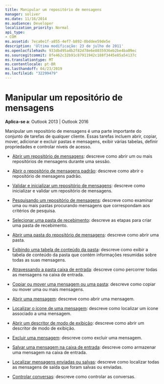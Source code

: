 ```yaml
---
title: Manipular um repositório de mensagens
manager: soliver
ms.date: 11/16/2014
ms.audience: Developer
localization_priority: Normal
api_type:
- COM
ms.assetid: 7eca0e1f-a855-4ef7-b892-0bddee59de5e
description: 'Última modificação: 23 de julho de 2011'
ms.openlocfilehash: 933dbd95a4b2f82d78e6e8035936eb2be4ba09ec
ms.sourcegitcommit: 8fe462c32b91c87911942c188f3445e85a54137c
ms.translationtype: MT
ms.contentlocale: pt-BR
ms.lasthandoff: 04/23/2019
ms.locfileid: "32299479"
---
```

# <a name="handling-a-message-store"></a>Manipular um repositório de mensagens
  
**Aplica-se a**: Outlook 2013 | Outlook 2016 
  
Manipular um repositório de mensagens é uma parte importante do conjunto de tarefas de qualquer cliente. Essas tarefas incluem abrir, copiar, mover, adicionar e excluir pastas e mensagens, exibir várias tabelas, definir propriedades e controlar níveis de acesso.

- [Abrir um repositório de mensagens](opening-a-message-store.md): descreve como abrir um ou mais repositórios de mensagens durante uma sessão.
    
- [Abrir o repositório de mensagens padrão](opening-the-default-message-store.md): descreve como abrir o repositório de mensagens padrão.
    
- [Validar e inicializar um repositório de mensagens](validating-and-initializing-a-message-store.md): descreve como inicializar e validar um repositório de mensagens.
    
- [Pesquisando um repositório de mensagens](searching-a-message-store.md): descreve como examinar uma ou mais pastas procurando mensagens que correspondam aos critérios de pesquisa.
    
- [Selecionar uma pasta de recebimento](selecting-a-receive-folder.md): descreve as etapas para criar uma pasta de recebimento.
    
- [Abrir uma pasta do repositório de mensagens](opening-a-message-store-folder.md): descreve como abrir uma pasta.
    
- [Exibindo uma tabela de conteúdo da pasta](displaying-a-folder-contents-table.md): descreve como exibir a tabela de conteúdo da pasta que contém informações resumidas sobre todas as suas mensagens.
    
- [Atravessando a pasta caixa de entrada](traversing-the-inbox-folder.md): descreve como percorrer todas as mensagens na caixa de entrada.
    
- [Copiar ou mover uma mensagem ou uma pasta](copying-or-moving-a-message-or-a-folder.md): descreve como copiar ou mover uma ou mais mensagens.
    
- [Abrir uma mensagem](opening-a-message.md): descreve como abrir uma mensagem.
    
- [Localizar o ícone de uma mensagem](finding-the-icon-for-a-message.md): descreve como localizar um ícone associado a uma mensagem.
    
- [Abrir um descritor de modo de exibição](opening-a-view-descriptor.md): descreve como abrir um descritor de modo de exibição.
    
- [Excluir uma mensagem](deleting-a-message.md): descreve como excluir uma mensagem.
    
- [Salvar uma mensagem na caixa de entrada](saving-a-message-in-the-inbox.md): descreve como armazenar uma mensagem na caixa de entrada.
    
- [Localizar mensagens enviadas ou salvas](finding-sent-or-saved-messages.md): descreve como localizar todas as mensagens de saída que foram salvas ou enviadas.
    
- [Controlar conversas](tracking-conversations.md): descreve como controlar as conversas.
    


